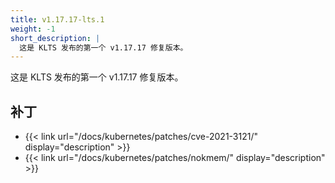 ```yaml
---
title: v1.17.17-lts.1
weight: -1
short_description: |
  这是 KLTS 发布的第一个 v1.17.17 修复版本。
---
```


这是 KLTS 发布的第一个 v1.17.17 修复版本。

## 补丁

- {{< link url="/docs/kubernetes/patches/cve-2021-3121/" display="description" >}}
- {{< link url="/docs/kubernetes/patches/nokmem/" display="description" >}}
